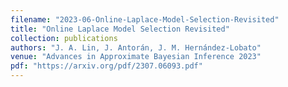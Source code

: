 ```yaml
---
filename: "2023-06-Online-Laplace-Model-Selection-Revisited"
title: "Online Laplace Model Selection Revisited"
collection: publications
authors: "J. A. Lin, J. Antorán, J. M. Hernández-Lobato"
venue: "Advances in Approximate Bayesian Inference 2023"
pdf: "https://arxiv.org/pdf/2307.06093.pdf"
---
```

